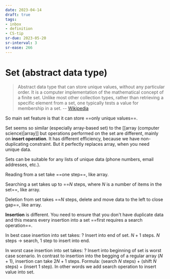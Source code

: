 ```yaml
---
date: 2023-04-14
draft: true
tags:
- inbox
- definition
- CS-tip
sr-due: 2023-05-20
sr-interval: 3
sr-ease: 266
---
```


# Set (abstract data type)

> Abstract data type that can store unique values, without any particular order.
> It is a computer implementation of the mathematical concept of a finite set.
> Unlike most other collection types, rather than retrieving a specific element
> from a set, one typically tests a value for membership in a set. --
> [Wikipedia](<https://en.wikipedia.org/wiki/Set_(abstract_data_type)>)

So main set feature is that it can store ==only unique values==.

Set seems so similar (especially array-based set) to the
[[array (computer science)|array]] but operations performed on the set are
different, mainly on **insert operation**. It has different efficiency, because
we have non-duplicating constraint. But it perfectly replaces array, when you
need unique data.

Sets can be suitable for any lists of unique data (phone numbers, email
addresses, etc.).

Reading from a set take ==one step==, like array.
<!--SR:!2023-07-16,3,266-->

Searching a set takes up to ==$N$ steps, where $N$ is a number of items in the
set==, like array.

Deletion from set takes ==$N$ steps, delete and move data to the left to close
gap==, like array.

**Insertion** is different. You need to ensure that you don't have duplicate
data and this means every insertion into a set
==first requires a search operation==.

In best case insertion into set takes:
?
Insert into end of set. $N + 1$ steps. $N$ steps → search, 1 step to insert into
end.
<!--SR:!2023-07-14,1,246-->

In worst case insertion into set takes:
?
Insert into beginning of set is worst case scenario. In contrast to insertion
into the begging of a regular array ($N+1$), insertion can take $2N + 1$ steps.
Formula: (search $N$ steps) + (shift $N$ steps) + (insert 1 step). In other
words we add search operation to insert value into set.
